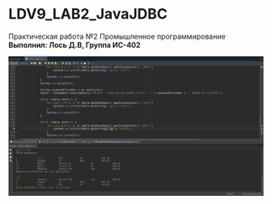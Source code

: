 # LDV9_LAB2_JavaJDBC

Практическая работа №2 Промышленное программирование <br />
**Выполнил: Лось Д.В, Группа ИС-402**

![Screenshot](screenshot1.png)
